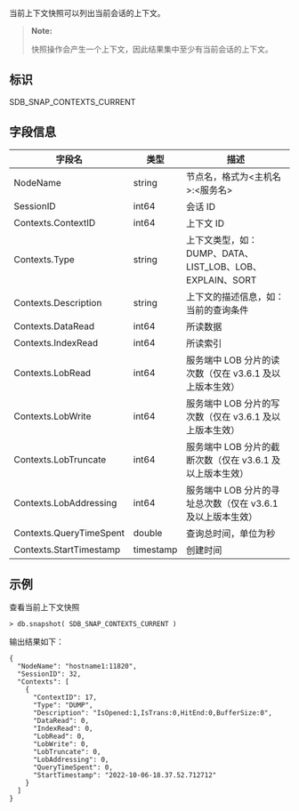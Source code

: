 [^_^]: 

    当前上下文快照
    作者：何嘉文
    时间：20190307
    评审意见

    王涛：
    许建辉：
 



当前上下文快照可以列出当前会话的上下文。

> **Note:**  
>
> 快照操作会产生一个上下文，因此结果集中至少有当前会话的上下文。

标识
----

SDB_SNAP_CONTEXTS_CURRENT

字段信息
----

| 字段名    | 类型      | 描述                   |
| --------- | --------- | ---------------------- |
| NodeName  | string    | 节点名，格式为<主机名>:<服务名>|
| SessionID | int64     | 会话 ID                |
| Contexts.ContextID      | int64  | 上下文 ID                                                |
| Contexts.Type           | string | 上下文类型，如：DUMP、DATA、LIST_LOB、LOB、EXPLAIN、SORT |
| Contexts.Description    | string | 上下文的描述信息，如：当前的查询条件                     |
| Contexts.DataRead       | int64  | 所读数据                                                 |
| Contexts.IndexRead      | int64  | 所读索引                                                 |
| Contexts.LobRead     | int64     | 服务端中 LOB 分片的读次数（仅在 v3.6.1 及以上版本生效） |
| Contexts.LobWrite     | int64     | 服务端中 LOB 分片的写次数（仅在 v3.6.1 及以上版本生效） |
| Contexts.LobTruncate    | int64     | 服务端中 LOB 分片的截断次数（仅在 v3.6.1 及以上版本生效） |
| Contexts.LobAddressing     | int64     | 服务端中 LOB 分片的寻址总次数（仅在 v3.6.1 及以上版本生效） |
| Contexts.QueryTimeSpent | double | 查询总时间，单位为秒                                     |
| Contexts.StartTimestamp | timestamp | 创建时间                                              |

示例
----

查看当前上下文快照

```lang-javascript
> db.snapshot( SDB_SNAP_CONTEXTS_CURRENT )
```

输出结果如下：

```lang-json
{
  "NodeName": "hostname1:11820",
  "SessionID": 32,
  "Contexts": [
    {
      "ContextID": 17,
      "Type": "DUMP",
      "Description": "IsOpened:1,IsTrans:0,HitEnd:0,BufferSize:0",
      "DataRead": 0,
      "IndexRead": 0,
      "LobRead": 0,
      "LobWrite": 0,
      "LobTruncate": 0,
      "LobAddressing": 0,
      "QueryTimeSpent": 0,
      "StartTimestamp": "2022-10-06-18.37.52.712712"
    }
  ]
}
```